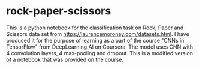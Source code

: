 # rock-paper-scissors
This is a python notebook for the classification task on Rock, Paper and Scissors data set from https://laurencemoroney.com/datasets.html. I have produced it for the purpose of learning as a part of the course "CNNs in TensorFlow" from DeepLearning.AI on Coursera. The model uses CNN with 4 convolution layers, 4 max-pooling and dropout. This is a modified version of a notebook that was provided on the course.
